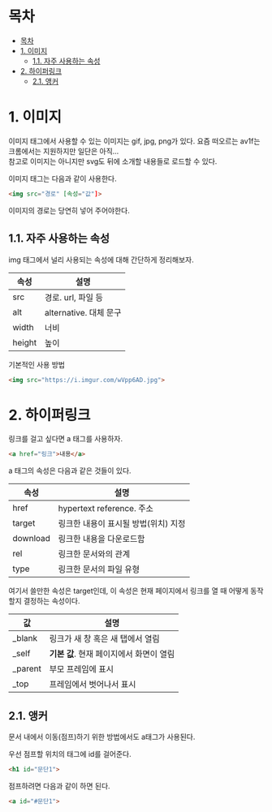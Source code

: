# 목차

- [목차](#목차)
- [1. 이미지](#1-이미지)
  - [1.1. 자주 사용하는 속성](#11-자주-사용하는-속성)
- [2. 하이퍼링크](#2-하이퍼링크)
  - [2.1. 앵커](#21-앵커)

# 1. 이미지

이미지 태그에서 사용할 수 있는 이미지는 gif, jpg, png가 있다. 요즘 떠오르는 av1f는 크롬에서는 지원하지만 일단은 아직...  
참고로 이미지는 아니지만 svg도 뒤에 소개할 내용들로 로드할 수 있다.  

이미지 태그는 다음과 같이 사용한다.  

```html
<img src="경로" [속성="값"]>
```

이미지의 경로는 당연히 넣어 주어야한다.  

## 1.1. 자주 사용하는 속성

img 태그에서 널리 사용되는 속성에 대해 간단하게 정리해보자.  

|속성|설명|
|-|-|
|src|경로. url, 파일 등|
|alt|alternative. 대체 문구|
|width|너비|
|height|높이|

기본적인 사용 방법

```html
<img src="https://i.imgur.com/wVpp6AD.jpg">
```

# 2. 하이퍼링크

링크를 걸고 싶다면 a 태그를 사용하자.  

```html
<a href="링크">내용</a>
```

a 태그의 속성은 다음과 같은 것들이 있다.  

|속성|설명|
|-|-|
|href|hypertext reference. 주소|
|target|링크한 내용이 표시될 방법(위치) 지정|
|download|링크한 내용을 다운로드함|
|rel|링크한 문서와의 관계|
|type|링크한 문서의 파일 유형|

여기서 쓸만한 속성은 target인데, 이 속성은 현재 페이지에서 링크를 열 때 어떻게 동작할지 결정하는 속성이다.  

|값|설명|
|-|-|
|_blank|링크가 새 창 혹은 새 탭에서 열림|
|_self|**기본 값**. 현재 페이지에서 화면이 열림|
|_parent|부모 프레임에 표시|
|_top|프레임에서 벗어나서 표시|

## 2.1. 앵커

문서 내에서 이동(점프)하기 위한 방법에서도 a태그가 사용된다.  

우선 점프할 위치의 태그에 id를 걸어준다.  

```html
<h1 id="문단1">
```

점프하려면 다음과 같이 하면 된다.  

```html
<a id="#문단1">
```
